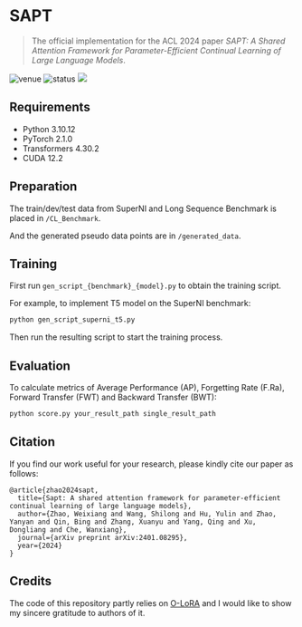 # SAPT

> The official implementation for the ACL 2024 paper *SAPT: A Shared Attention Framework for Parameter-Efficient Continual Learning of Large Language Models*.

<img src="https://img.shields.io/badge/Venue-ACL--24-278ea5" alt="venue"/> <img src="https://img.shields.io/badge/Status-Accepted-success" alt="status"/> <img src="https://img.shields.io/badge/Issues-Welcome-red">

## Requirements
* Python 3.10.12
* PyTorch 2.1.0
* Transformers 4.30.2
* CUDA 12.2

## Preparation

The train/dev/test data from SuperNI and Long Sequence Benchmark is placed in `/CL_Benchmark`.

And the generated pseudo data points are in `/generated_data`.

## Training

First run `gen_script_{benchmark}_{model}.py` to obtain the training script.

For example, to implement T5 model on the SuperNI benchmark:

```sh
python gen_script_superni_t5.py
```

Then run the resulting script to start the training process.

## Evaluation

To calculate metrics of Average Performance (AP), Forgetting Rate (F.Ra), Forward Transfer (FWT) and Backward Transfer (BWT):

```sh
python score.py your_result_path single_result_path 
```

## Citation
If you find our work useful for your research, please kindly cite our paper as follows:
```
@article{zhao2024sapt,
  title={Sapt: A shared attention framework for parameter-efficient continual learning of large language models},
  author={Zhao, Weixiang and Wang, Shilong and Hu, Yulin and Zhao, Yanyan and Qin, Bing and Zhang, Xuanyu and Yang, Qing and Xu, Dongliang and Che, Wanxiang},
  journal={arXiv preprint arXiv:2401.08295},
  year={2024}
}
```

## Credits
The code of this repository partly relies on [O-LoRA](https://github.com/cmnfriend/O-LoRA) and I would like to show my sincere gratitude to authors of it.